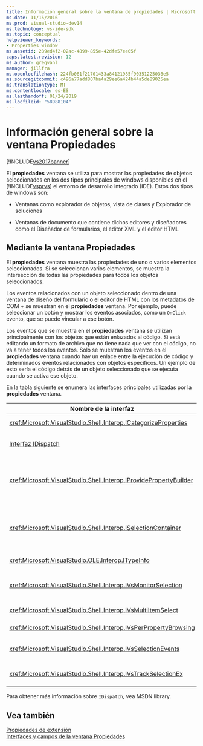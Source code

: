 ```yaml
---
title: Información general sobre la ventana de propiedades | Microsoft Docs
ms.date: 11/15/2016
ms.prod: visual-studio-dev14
ms.technology: vs-ide-sdk
ms.topic: conceptual
helpviewer_keywords:
- Properties window
ms.assetid: 289ed4f2-02ac-4899-855e-42dfe57ee05f
caps.latest.revision: 12
ms.author: gregvanl
manager: jillfra
ms.openlocfilehash: 224fb081f21701433a84121985f90351225036e5
ms.sourcegitcommit: c496a77add807ba4a29ee6a424b44a5de89025ea
ms.translationtype: MT
ms.contentlocale: es-ES
ms.lasthandoff: 01/24/2019
ms.locfileid: "58988104"
---
```

# <a name="properties-window-overview"></a>Información general sobre la ventana Propiedades
[!INCLUDE[vs2017banner](../../includes/vs2017banner.md)]

El **propiedades** ventana se utiliza para mostrar las propiedades de objetos seleccionados en los dos tipos principales de windows disponibles en el [!INCLUDE[vsprvs](../../includes/vsprvs-md.md)] el entorno de desarrollo integrado (IDE). Estos dos tipos de windows son:  
  
-   Ventanas como explorador de objetos, vista de clases y Explorador de soluciones  
  
-   Ventanas de documento que contiene dichos editores y diseñadores como el Diseñador de formularios, el editor XML y el editor HTML  
  
## <a name="using-the-properties-window"></a>Mediante la ventana Propiedades  
 El **propiedades** ventana muestra las propiedades de uno o varios elementos seleccionados. Si se seleccionan varios elementos, se muestra la intersección de todas las propiedades para todos los objetos seleccionados.  
  
 Los eventos relacionados con un objeto seleccionado dentro de una ventana de diseño del formulario o el editor de HTML con los metadatos de COM + se muestran en el **propiedades** ventana. Por ejemplo, puede seleccionar un botón y mostrar los eventos asociados, como un `OnClick` evento, que se puede vincular a ese botón.  
  
 Los eventos que se muestra en el **propiedades** ventana se utilizan principalmente con los objetos que están enlazados al código. Si está editando un formato de archivo que no tiene nada que ver con el código, no va a tener todos los eventos. Solo se muestran los eventos en el **propiedades** ventana cuando hay un enlace entre la ejecución de código y determinados eventos relacionados con objetos específicos. Un ejemplo de esto sería el código detrás de un objeto seleccionado que se ejecuta cuando se activa ese objeto.  
  
 En la tabla siguiente se enumera las interfaces principales utilizadas por la **propiedades** ventana.  
  
|Nombre de la interfaz|Descripción|  
|--------------------|-----------------|  
|<xref:Microsoft.VisualStudio.Shell.Interop.ICategorizeProperties>|Proporciona una lista de categorías a la **propiedades** ventana y cada propiedad se asigna a una categoría.|  
|[Interfaz IDispatch](http://msdn.microsoft.com/ebbff4bc-36b2-4861-9efa-ffa45e013eb5)|Expone métodos y propiedades a la programación de herramientas y otras aplicaciones que admiten la automatización de un objeto.|  
|<xref:Microsoft.VisualStudio.Shell.Interop.IProvidePropertyBuilder>|Proporciona los botones de puntos suspensivos (...) llamados *generadores* que abrir ventanas de cuadro de diálogo modal implementados por el propio objeto. Se usa cuando un valor no es fácilmente escrito por el usuario en un campo de texto. Por ejemplo, podría utilizarse para abrir un selector de color que determina el valor RGB para usted.|  
|<xref:Microsoft.VisualStudio.Shell.Interop.ISelectionContainer>|Proporciona acceso a objetos que se usa para actualizar la información mostrada en el **propiedades** ventana. <xref:Microsoft.VisualStudio.Shell.Interop.ISelectionContainer> se implementa mediante paquetes VSPackage para cada ventana que contiene objetos seleccionables con las propiedades relacionadas que se mostrará.|  
|<xref:Microsoft.VisualStudio.OLE.Interop.ITypeInfo>|Proporciona información sobre el tipo de un objeto como métodos de una interfaz y los campos de una estructura.|  
|<xref:Microsoft.VisualStudio.Shell.Interop.IVsMonitorSelection>|Habilita a VSPackages para recibir una notificación de eventos de selección y recuperar información acerca de la jerarquía del proyecto actual, elemento, el valor de elemento y el contexto de interfaz de usuario de comandos.|  
|<xref:Microsoft.VisualStudio.Shell.Interop.IVsMultiItemSelect>|Proporciona el entorno con acceso a las selecciones múltiples.|  
|<xref:Microsoft.VisualStudio.Shell.Interop.IVsPerPropertyBrowsing>|Usar para proporcionar nombres localizados en algunas propiedades mostradas en la **propiedades** ventana.|  
|<xref:Microsoft.VisualStudio.Shell.Interop.IVsSelectionEvents>|Notifica a los VSPackages registrados de los cambios en la selección actual, el valor del elemento o el contexto de interfaz de usuario de comandos.|  
|<xref:Microsoft.VisualStudio.Shell.Interop.IVsTrackSelectionEx>|Notifica al entorno de un cambio en la selección actual y proporciona acceso a la jerarquía y elemento de información relacionada con la nueva selección.|  
  
 Para obtener más información sobre `IDispatch`, vea MSDN library.  
  
## <a name="see-also"></a>Vea también  
 [Propiedades de extensión](../../extensibility/internals/extending-properties.md)   
 [Interfaces y campos de la ventana Propiedades](../../extensibility/internals/properties-window-fields-and-interfaces.md)
